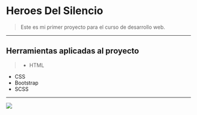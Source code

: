 # Heroes Del Silencio

> Este es mi primer proyecto para el curso de desarrollo web.

---

## Herramientas aplicadas al proyecto

> - HTML
- CSS
- Bootstrap
- SCSS

---

![](https://scontent.feze8-1.fna.fbcdn.net/v/t39.30808-6/299361032_389753059935395_233539446845386039_n.jpg?_nc_cat=108&ccb=1-7&_nc_sid=09cbfe&_nc_ohc=S08kbJHaYiUAX-tVEN4&_nc_ht=scontent.feze8-1.fna&oh=00_AfDEpjSW8R5lvCOfhlRRfX-EWp_bHXq3gXizK6Yqa-dU3g&oe=63D468A5)